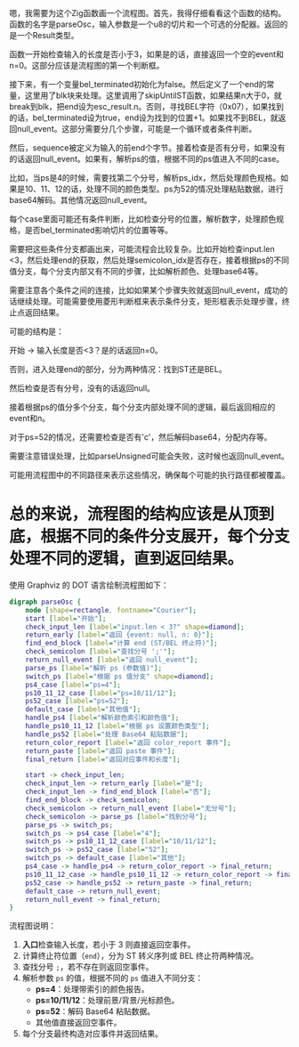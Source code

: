 嗯，我需要为这个Zig函数画一个流程图。首先，我得仔细看看这个函数的结构。函数的名字是parseOsc，输入参数是一个u8的切片和一个可选的分配器。返回的是一个Result类型。

函数一开始检查输入的长度是否小于3，如果是的话，直接返回一个空的event和n=0。这部分应该是流程图的第一个判断框。

接下来，有一个变量bel_terminated初始化为false。然后定义了一个end的常量，这里用了blk块来处理。这里调用了skipUntilST函数，如果结果n大于0，就break到blk，把end设为esc_result.n。否则，寻找BEL字符（0x07），如果找到的话，bel_terminated设为true，end设为找到的位置+1。如果找不到BEL，就返回null_event。这部分需要分几个步骤，可能是一个循环或者条件判断。

然后，sequence被定义为输入的前end个字节。接着检查是否有分号，如果没有的话返回null_event。如果有，解析ps的值，根据不同的ps值进入不同的case。

比如，当ps是4的时候，需要找第二个分号，解析ps_idx，然后处理颜色规格。如果是10、11、12的话，处理不同的颜色类型。ps为52的情况处理粘贴数据，进行base64解码。其他情况返回null_event。

每个case里面可能还有条件判断，比如检查分号的位置，解析数字，处理颜色规格，是否bel_terminated影响切片的位置等等。

需要把这些条件分支都画出来，可能流程会比较复杂。比如开始检查input.len <3，然后处理end的获取，然后处理semicolon_idx是否存在，接着根据ps的不同值分支，每个分支内部又有不同的步骤，比如解析颜色、处理base64等。

需要注意各个条件之间的连接，比如如果某个步骤失败就返回null_event，成功的话继续处理。可能需要使用菱形判断框来表示条件分支，矩形框表示处理步骤，终止点返回结果。

可能的结构是：

开始 -> 输入长度是否<3？是的话返回n=0。

否则，进入处理end的部分，分为两种情况：找到ST还是BEL。

然后检查是否有分号，没有的话返回null。

接着根据ps的值分多个分支，每个分支内部处理不同的逻辑，最后返回相应的event和n。

对于ps=52的情况，还需要检查是否有'c'，然后解码base64，分配内存等。

需要注意错误处理，比如parseUnsigned可能会失败，这时候也返回null_event。

可能用流程图中的不同路径来表示这些情况，确保每个可能的执行路径都被覆盖。

总的来说，流程图的结构应该是从顶到底，根据不同的条件分支展开，每个分支处理不同的逻辑，直到返回结果。
================================================
使用 Graphviz 的 DOT 语言绘制流程图如下：

```dot
digraph parseOsc {
    node [shape=rectangle, fontname="Courier"];
    start [label="开始"];
    check_input_len [label="input.len < 3?" shape=diamond];
    return_early [label="返回 {event: null, n: 0}"];
    find_end_block [label="计算 end (ST/BEL 终止符)"];
    check_semicolon [label="查找分号 ';'"];
    return_null_event [label="返回 null_event"];
    parse_ps [label="解析 ps (参数值)"];
    switch_ps [label="根据 ps 值分支" shape=diamond];
    ps4_case [label="ps=4"];
    ps10_11_12_case [label="ps=10/11/12"];
    ps52_case [label="ps=52"];
    default_case [label="其他值"];
    handle_ps4 [label="解析颜色索引和颜色值"];
    handle_ps10_11_12 [label="根据 ps 设置颜色类型"];
    handle_ps52 [label="处理 Base64 粘贴数据"];
    return_color_report [label="返回 color_report 事件"];
    return_paste [label="返回 paste 事件"];
    final_return [label="返回对应事件和长度"];

    start -> check_input_len;
    check_input_len -> return_early [label="是"];
    check_input_len -> find_end_block [label="否"];
    find_end_block -> check_semicolon;
    check_semicolon -> return_null_event [label="无分号"];
    check_semicolon -> parse_ps [label="找到分号"];
    parse_ps -> switch_ps;
    switch_ps -> ps4_case [label="4"];
    switch_ps -> ps10_11_12_case [label="10/11/12"];
    switch_ps -> ps52_case [label="52"];
    switch_ps -> default_case [label="其他"];
    ps4_case -> handle_ps4 -> return_color_report -> final_return;
    ps10_11_12_case -> handle_ps10_11_12 -> return_color_report -> final_return;
    ps52_case -> handle_ps52 -> return_paste -> final_return;
    default_case -> return_null_event;
    return_null_event -> final_return;
}
```

流程图说明：
1. **入口**检查输入长度，若小于 3 则直接返回空事件。
2. 计算终止符位置（`end`），分为 ST 转义序列或 BEL 终止符两种情况。
3. 查找分号 `;`，若不存在则返回空事件。
4. 解析参数 `ps` 的值，根据不同的 `ps` 值进入不同分支：
   - **ps=4**：处理带索引的颜色报告。
   - **ps=10/11/12**：处理前景/背景/光标颜色。
   - **ps=52**：解码 Base64 粘贴数据。
   - 其他值直接返回空事件。
5. 每个分支最终构造对应事件并返回结果。